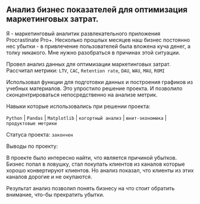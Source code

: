 ## Анализ бизнес показателей для оптимизация маркетинговых затрат. 


Я - маркетинговый аналитик развлекательного приложения Procrastinate Pro+. Несколько прошлых месяцев наш бизнес постоянно нес убытки - в привлечение пользователей была вложена куча денег, а толку никакого. Мне нужно разобраться в причинах этой ситуации.


Провел анализ данных для оптимизации маркетинговых затрат.
Рассчитал метрики: `LTV`, `CAC`, `Retention rate`, `DAU`, `WAU`, `MAU`, `ROMI`

Использовал функции для подготовки данных и построения графиков из учебных материалов. Это упростило решение проекта. И позволило сконцентрироваться непосредственно на анализе метрик.



Навыки которые использовались при решении проекта:

`Python` | `Pandas` | `Matplotlib` | `когортный анализ` | `юнит-экономика` | `продуктовые метрики`

Статуса проекта: `закончен`

Выводы по проекту:

В проекте было интересно найти, что является причиной убытков. Бизнес попал в ловушку, стал покупать клиентов из каналов которые хорошо конвертируют клиентов. Но анализ показал, что клиенты из этих каналов дорогие и не окупаются.

Результат анализ позволил понять бизнесу на что стоит обратить внимание, что-бы прекратить убытки.
